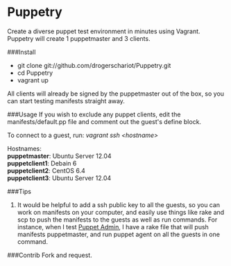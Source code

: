 Puppetry
=================

Create a diverse puppet test environment in minutes using Vagrant. Puppetry will create 1 puppetmaster and 3 
clients.


###Install
- git clone git://github.com/drogerschariot/Puppetry.git
- cd Puppetry
- vagrant up

All clients will already be signed by the puppetmaster out of the box, so you can start testing manifests straight away.


###Usage
If you wish to exclude any puppet clients, edit the manifests/default.pp file and comment out the guest's define block.

To connect to a guest, run: <i>vagrant ssh \<hostname\></i>

Hostnames:<br />
<b>puppetmaster</b>:   Ubuntu Server 12.04 <br />
<b>puppetclient1</b>:  Debain 6            <br />
<b>puppetclient2</b>:	CentOS 6.4          <br />
<b>puppetclient3</b>:	Ubuntu Server 12.04 <br />

###Tips
1. It would be helpful to add a ssh public key to all the guests, so you can work on manifests on your computer, 
and easily use things like rake and scp to push the manifests to the guests as well as run commands. 
For instance, when I test [Puppet Admin](https://github.com/drogerschariot/puppet-admin), I have a rake file 
that will push manifests puppetmaster, and run puppet agent on all the guests in one command.

###Contrib
Fork and request.
